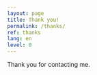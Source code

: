 ```yaml
---
layout: page
title: Thank you!
permalink: /thanks/
ref: thanks
lang: en
level: 0
---
```


Thank you for contacting me.